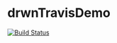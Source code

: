 #  drwnTravisDemo
[![Build Status](https://app.travis-ci.com/zhunussovr/drwnTravisDemo.svg?branch=develop)](https://app.travis-ci.com/zhunussovr/drwnTravisDemo)
